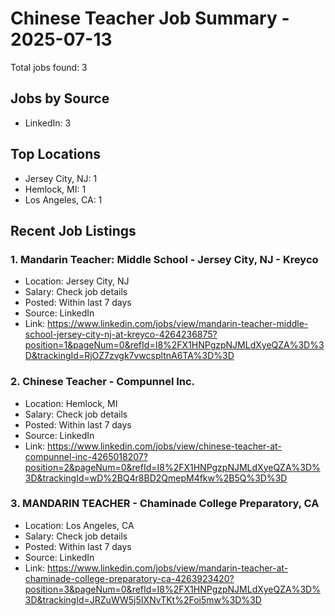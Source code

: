 # Chinese Teacher Job Summary - 2025-07-13

Total jobs found: 3

## Jobs by Source

- LinkedIn: 3

## Top Locations

- Jersey City, NJ: 1
- Hemlock, MI: 1
- Los Angeles, CA: 1

## Recent Job Listings

### 1. Mandarin Teacher: Middle School - Jersey City, NJ - Kreyco
- Location: Jersey City, NJ
- Salary: Check job details
- Posted: Within last 7 days
- Source: LinkedIn
- Link: https://www.linkedin.com/jobs/view/mandarin-teacher-middle-school-jersey-city-nj-at-kreyco-4264236875?position=1&pageNum=0&refId=I8%2FX1HNPgzpNJMLdXyeQZA%3D%3D&trackingId=RjOZ7zvgk7vwcspltnA6TA%3D%3D

### 2. Chinese Teacher - Compunnel Inc.
- Location: Hemlock, MI
- Salary: Check job details
- Posted: Within last 7 days
- Source: LinkedIn
- Link: https://www.linkedin.com/jobs/view/chinese-teacher-at-compunnel-inc-4265018207?position=2&pageNum=0&refId=I8%2FX1HNPgzpNJMLdXyeQZA%3D%3D&trackingId=wD%2BQ4r8BD2QmepM4fkw%2B5Q%3D%3D

### 3. MANDARIN TEACHER - Chaminade College Preparatory, CA
- Location: Los Angeles, CA
- Salary: Check job details
- Posted: Within last 7 days
- Source: LinkedIn
- Link: https://www.linkedin.com/jobs/view/mandarin-teacher-at-chaminade-college-preparatory-ca-4263923420?position=3&pageNum=0&refId=I8%2FX1HNPgzpNJMLdXyeQZA%3D%3D&trackingId=JRZuWW5j5IXNvTKt%2Foi5mw%3D%3D

